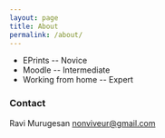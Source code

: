 ```yaml
---
layout: page
title: About
permalink: /about/
---
```


  <ul>
      <li>EPrints -- Novice</li>
      <li>Moodle -- Intermediate</li>
      <li>Working from home -- Expert</li>
  </ul>

### Contact

Ravi Murugesan [nonviveur@gmail.com](mailto:nonviveur@gmail.com)